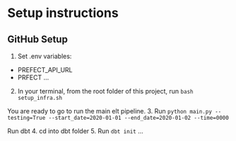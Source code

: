 # Setup instructions



## GitHub Setup
1. Set .env variables:
- PREFECT_API_URL
- PRFECT
...


2. In your terminal, from the root folder of this project, run `bash setup_infra.sh`

You are ready to go to run the main elt pipeline.
3. Run `python main.py --testing=True --start_date=2020-01-01 --end_date=2020-01-02 --time=0000`

Run dbt
4. cd into dbt folder
5. Run `dbt init`
...